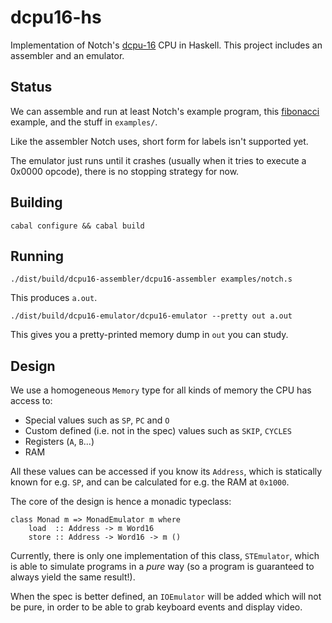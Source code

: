 dcpu16-hs
=========

Implementation of Notch's [dcpu-16] CPU in Haskell. This project includes an
assembler and an emulator.

[dcpu-16]: http://0x10c.com/doc/dcpu-16.txt

Status
------

We can assemble and run at least Notch's example program, this [fibonacci]
example, and the stuff in `examples/`.

[fibonacci]: https://github.com/jazzychad/dcpu-asm/blob/master/fib.d16

Like the assembler Notch uses, short form for labels isn't supported yet.

The emulator just runs until it crashes (usually when it tries to execute a
0x0000 opcode), there is no stopping strategy for now.

Building
--------

    cabal configure && cabal build

Running
-------

    ./dist/build/dcpu16-assembler/dcpu16-assembler examples/notch.s

This produces `a.out`.

    ./dist/build/dcpu16-emulator/dcpu16-emulator --pretty out a.out

This gives you a pretty-printed memory dump in `out` you can study.

Design
------

We use a homogeneous `Memory` type for all kinds of memory the CPU has access
to:

- Special values such as `SP`, `PC` and `O`
- Custom defined (i.e. not in the spec) values such as `SKIP`, `CYCLES`
- Registers (`A`, `B`...)
- RAM

All these values can be accessed if you know its `Address`, which is statically
known for e.g. `SP`, and can be calculated for e.g. the RAM at `0x1000`.

The core of the design is hence a monadic typeclass:

    class Monad m => MonadEmulator m where
        load  :: Address -> m Word16
        store :: Address -> Word16 -> m ()

Currently, there is only one implementation of this class, `STEmulator`, which
is able to simulate programs in a *pure* way (so a program is guaranteed to
always yield the same result!).

When the spec is better defined, an `IOEmulator` will be added which will not be
pure, in order to be able to grab keyboard events and display video.
